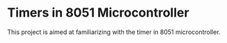 # Timers in 8051 Microcontroller
This project is aimed at familiarizing with the timer in 8051 microcontroller.
